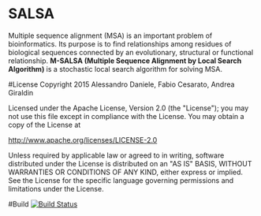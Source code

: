 # SALSA
Multiple sequence alignment (MSA) is an important problem of bioinformatics.
Its purpose is to find relationships among residues of biological sequences connected by an evolutionary, structural or functional relationship. 
**M-SALSA (Multiple Sequence Alignment by Local Search Algorithm)** is a stochastic local search algorithm for solving MSA.

#License
Copyright 2015 Alessandro Daniele, Fabio Cesarato, Andrea Giraldin

Licensed under the Apache License, Version 2.0 (the "License");
you may not use this file except in compliance with the License.
You may obtain a copy of the License at

   http://www.apache.org/licenses/LICENSE-2.0

Unless required by applicable law or agreed to in writing, software
distributed under the License is distributed on an "AS IS" BASIS,
WITHOUT WARRANTIES OR CONDITIONS OF ANY KIND, either express or implied.
See the License for the specific language governing permissions and
limitations under the License.

#Build
[![Build Status](https://travis-ci.org/SALSA-W/SALSA.svg?branch=master)](https://travis-ci.org/SALSA-W/SALSA)

